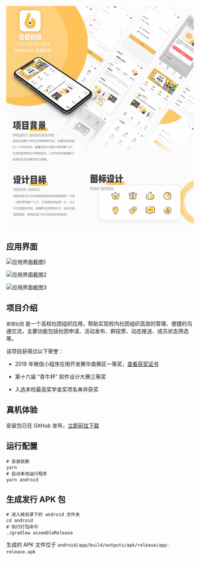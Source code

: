 ![参赛海报](./img/poster.jpg)

## 应用界面

![应用界面截图1](./img/screenshoot1.jpeg)

![应用界面截图2](./img/screenshoot2.jpeg)

![应用界面截图3](./img/screenshoot3.jpeg)

## 项目介绍

`意想社团` 是一个高校社团组织应用，帮助实现校内社团组织高效的管理、便捷的沟通交流，主要功能包括社团申请、活动发布、群投票、动态推送、成员状态筛选等。

该项目获得过以下荣誉：

- 2019 年微信小程序应用开发赛华南赛区一等奖，[查看获奖证书](https://imgur.com/7JrrhYP)

- 第十六届 “青牛杯” 软件设计大赛三等奖

- 入选本校最高奖学金奖项名单并获奖

## 真机体验

安装包已在 GitHub 发布，[立即前往下载](https://github.com/Codennnn/eason-club/releases)

## 运行配置

```
# 安装依赖
yarn
# 启动本地运行程序
yarn android
```

## 生成发行 APK 包

```
# 进入根目录下的 android 文件夹
cd android
# 执行打包命令
./gradlew assembleRelease
```

生成的 APK 文件位于 `android/app/build/outputs/apk/release/app-release.apk`
